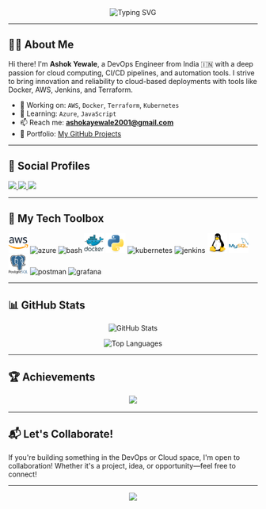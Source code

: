 <!-- HEADER -->
<div align="center">
  <img src="https://readme-typing-svg.herokuapp.com?font=Fira+Code&size=28&duration=3000&pause=1000&center=true&vCenter=true&width=500&lines=Hello!+I'm+Ashok+Yewale;DevOps+Engineer+|+Cloud+Learner+|+Automation+Enthusiast" alt="Typing SVG" />
</div>

---

## 👨‍💻 About Me

Hi there! I'm **Ashok Yewale**, a DevOps Engineer from India 🇮🇳 with a deep passion for cloud computing, CI/CD pipelines, and automation tools. I strive to bring innovation and reliability to cloud-based deployments with tools like Docker, AWS, Jenkins, and Terraform.

- 💼 Working on: `AWS`, `Docker`, `Terraform`, `Kubernetes`
- 🧠 Learning: `Azure`, `JavaScript`
- 📫 Reach me: **ashokayewale2001@gmail.com**
- 🔗 Portfolio: [My GitHub Projects](https://github.com/ashokyewale17?tab=repositories)

---

## 🔗 Social Profiles

<p align="left">
  <a href="https://linkedin.com/in/ashok-yewale-4861751b3">
    <img src="https://img.shields.io/badge/-LinkedIn-blue?style=flat-square&logo=linkedin" />
  </a>
  <a href="https://twitter.com/AshokaYewale">
    <img src="https://img.shields.io/badge/-Twitter-blue?style=flat-square&logo=twitter" />
  </a>
  <a href="https://instagram.com/ashokay_07">
    <img src="https://img.shields.io/badge/-Instagram-C13584?style=flat-square&logo=instagram&logoColor=white" />
  </a>
</p>

---

## 🧰 My Tech Toolbox

<p align="left">
  <img src="https://raw.githubusercontent.com/devicons/devicon/master/icons/amazonwebservices/amazonwebservices-original-wordmark.svg" alt="aws" width="40" height="40"/>
  <img src="https://www.vectorlogo.zone/logos/microsoft_azure/microsoft_azure-icon.svg" alt="azure" width="40" height="40"/>
  <img src="https://www.vectorlogo.zone/logos/gnu_bash/gnu_bash-icon.svg" alt="bash" width="40" height="40"/>
  <img src="https://raw.githubusercontent.com/devicons/devicon/master/icons/docker/docker-original-wordmark.svg" alt="docker" width="40" height="40"/>
  <img src="https://raw.githubusercontent.com/devicons/devicon/master/icons/python/python-original.svg" alt="python" width="40" height="40"/>
  <img src="https://www.vectorlogo.zone/logos/kubernetes/kubernetes-icon.svg" alt="kubernetes" width="40" height="40"/>
  <img src="https://www.vectorlogo.zone/logos/jenkins/jenkins-icon.svg" alt="jenkins" width="40" height="40"/>
  <img src="https://raw.githubusercontent.com/devicons/devicon/master/icons/linux/linux-original.svg" alt="linux" width="40" height="40"/>
  <img src="https://raw.githubusercontent.com/devicons/devicon/master/icons/mysql/mysql-original-wordmark.svg" alt="mysql" width="40" height="40"/>
  <img src="https://raw.githubusercontent.com/devicons/devicon/master/icons/postgresql/postgresql-original-wordmark.svg" alt="postgresql" width="40" height="40"/>
  <img src="https://www.vectorlogo.zone/logos/getpostman/getpostman-icon.svg" alt="postman" width="40" height="40"/>
  <img src="https://www.vectorlogo.zone/logos/grafana/grafana-icon.svg" alt="grafana" width="40" height="40"/>
</p>

---

## 📊 GitHub Stats

<p align="center">
  <img src="https://github-readme-stats.vercel.app/api?username=ashokyewale17&show_icons=true&theme=github_dark&hide_title=true" alt="GitHub Stats"/>
</p>

<p align="center">
  <img src="https://github-readme-stats.vercel.app/api/top-langs/?username=ashokyewale17&layout=compact&theme=github_dark" alt="Top Languages"/>
</p>

---

## 🏆 Achievements

<p align="center">
  <img src="https://github-profile-trophy.vercel.app/?username=ashokyewale17&theme=gruvbox&title=Commit,Repositories,Followers,Stars" />
</p>

---

## 📬 Let's Collaborate!

If you're building something in the DevOps or Cloud space, I'm open to collaboration! Whether it's a project, idea, or opportunity—feel free to connect!

---

<p align="center">
  <img src="https://capsule-render.vercel.app/api?type=waving&color=gradient&height=100&section=footer"/>
</p>
